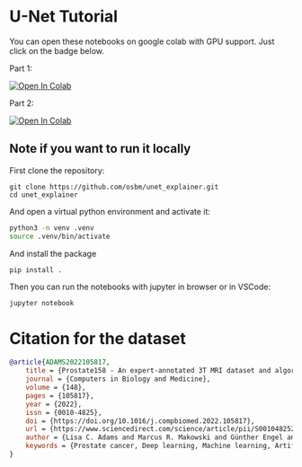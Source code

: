 # U-Net Tutorial

You can open these notebooks on google colab with GPU support. Just click on the badge below.

Part 1:

[![Open In Colab](https://colab.research.google.com/assets/colab-badge.svg)](https://colab.research.google.com/github/osbm/unet_explainer/blob/main/tutorial-part1.ipynb)

Part 2:

[![Open In Colab](https://colab.research.google.com/assets/colab-badge.svg)](https://colab.research.google.com/github/osbm/unet_explainer/blob/main/tutorial-part2.ipynb)

## Note if you want to run it locally

First clone the repository:

```
git clone https://github.com/osbm/unet_explainer.git
cd unet_explainer
```

And open a virtual python environment and activate it:

```bash
python3 -m venv .venv
source .venv/bin/activate
```

And install the package

```
pip install .
```

Then you can run the notebooks with jupyter in browser or in VSCode:

```
jupyter notebook
```


# Citation for the dataset
```bibtex
@article{ADAMS2022105817,
    title = {Prostate158 - An expert-annotated 3T MRI dataset and algorithm for prostate cancer detection},
    journal = {Computers in Biology and Medicine},
    volume = {148},
    pages = {105817},
    year = {2022},
    issn = {0010-4825},
    doi = {https://doi.org/10.1016/j.compbiomed.2022.105817},
    url = {https://www.sciencedirect.com/science/article/pii/S0010482522005789},
    author = {Lisa C. Adams and Marcus R. Makowski and Günther Engel and Maximilian Rattunde and Felix Busch and Patrick Asbach and Stefan M. Niehues and Shankeeth Vinayahalingam and Bram {van Ginneken} and Geert Litjens and Keno K. Bressem},
    keywords = {Prostate cancer, Deep learning, Machine learning, Artificial intelligence, Magnetic resonance imaging, Biparametric prostate MRI}
}
```